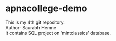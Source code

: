 # apnacollege-demo
This is my 4th git repository.
<br>
Author- Saurabh Hemne
<br>
It contains SQL project on 'mintclassics' database.
